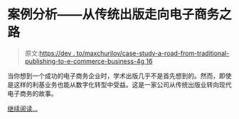 # 案例分析——从传统出版走向电子商务之路

> 原文:[https://dev . to/maxchurilov/case-study-a-road-from-traditional-publishing-to-e-commerce-business-4g 16](https://dev.to/maxchurilov/case-study-a-road-from-traditional-publishing-to-e-commerce-business-4g16)

当你想到一个成功的电子商务企业时，学术出版几乎不是首先想到的。然而，即使是这样的利基业务也能从数字化转型中受益。这是一家公司从传统出版业转向现代电子商务的故事。

[继续阅读...](https://www.mindk.com/blog/from-offline-publishing-to-e-commerce/)